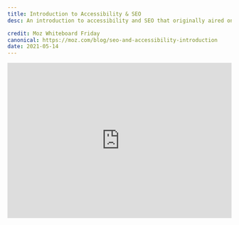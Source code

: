 ```yaml
---
title: Introduction to Accessibility & SEO
desc: An introduction to accessibility and SEO that originally aired on Moz's Whiteboard Friday

credit: Moz Whiteboard Friday
canonical: https://moz.com/blog/seo-and-accessibility-introduction
date: 2021-05-14
---
```


<iframe class="hero" allowtransparency="true" title="Wistia video player" allowFullscreen frameborder="0" scrolling="no" class="wistia_embed" name="wistia_embed" src="https://fast.wistia.net/embed/iframe/n1jrit5zk6" width="100%" height="350"></iframe>
